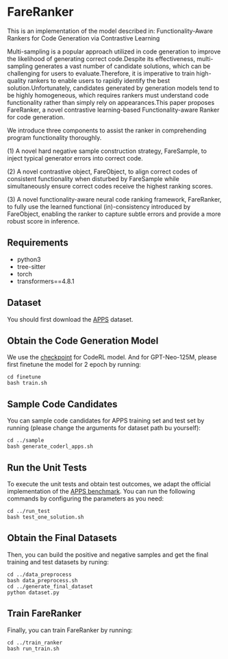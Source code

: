 # FareRanker
This is an implementation of the model described in: Functionality-Aware Rankers for Code Generation via Contrastive Learning

Multi-sampling is a popular approach utilized in code generation to improve the likelihood of generating correct code.Despite its effectiveness, multi-sampling generates a vast number of candidate solutions, which can be challenging for users to evaluate.Therefore, it is imperative to train high-quality rankers to enable users to rapidly identify the best solution.Unfortunately, candidates generated by generation models tend to be highly homogeneous, which requires rankers must understand code functionality rather than simply rely on appearances.This paper proposes FareRanker, a novel contrastive learning-based Functionality-aware Ranker for code generation.

We introduce three components to assist the ranker in comprehending program functionality thoroughly.

(1) A novel hard negative sample construction strategy, FareSample, to inject typical generator errors into correct code.

(2) A novel contrastive object, FareObject, to align correct codes of consistent functionality when disturbed by FareSample while simultaneously ensure correct codes receive the highest ranking scores. 

(3) A novel functionality-aware neural code ranking framework, FareRanker, to fully use the learned functional (in)-consistency introduced by FareObject, enabling the ranker to capture subtle errors and provide a more robust score in inference. 

## Requirements
* python3
* tree-sitter
* torch
* transformers==4.8.1

## Dataset
You should first download the [APPS](https://github.com/hendrycks/apps) dataset.

## Obtain the Code Generation Model
We use the [checkpoint](https://console.cloud.google.com/storage/browser/sfr-coderl-research/codet5_finetuned_codeRL) for CodeRL model. And for GPT-Neo-125M, please first finetune the model for 2 epoch by running:
```
cd finetune
bash train.sh
```
## Sample Code Candidates
You can sample code candidates for APPS training set and test set by running (please change the arguments for dataset path bu yourself):
```
cd ../sample
bash generate_coderl_apps.sh
```
## Run the Unit Tests

To execute the unit tests and obtain test outcomes, we adapt the official implementation of the [APPS benchmark](https://github.com/hendrycks/apps). You can run the following commands by configuring the parameters as you need:
```
cd ../run_test
bash test_one_solution.sh
```

## Obtain the Final Datasets
Then, you can build the positive and negative samples and get the final training and test datasets by runing:
```
cd ../data_preprocess
bash data_preprocess.sh
cd ../generate_final_dataset
python dataset.py
```
## Train FareRanker
Finally, you can train FareRanker by running:
```
cd ../train_ranker
bash run_train.sh
```
